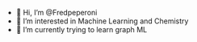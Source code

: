 - 👋 Hi, I’m @Fredpeperoni
- 👀 I’m interested in Machine Learning and Chemistry
- 🌱 I’m currently trying to learn graph ML 


<!---
Fredpeperoni/Fredpeperoni is a ✨ special ✨ repository because its `README.md` (this file) appears on your GitHub profile.
You can click the Preview link to take a look at your changes.
--->
